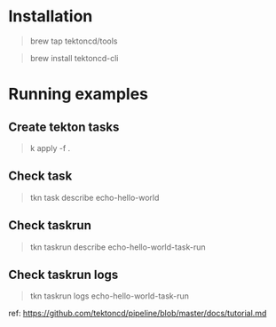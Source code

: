 # Installation

>brew tap tektoncd/tools

>brew install tektoncd-cli

# Running examples

## Create tekton tasks
> k apply -f .

## Check task
> tkn task describe echo-hello-world

## Check taskrun
> tkn taskrun describe echo-hello-world-task-run

## Check taskrun logs
> tkn taskrun logs echo-hello-world-task-run

ref:
https://github.com/tektoncd/pipeline/blob/master/docs/tutorial.md
